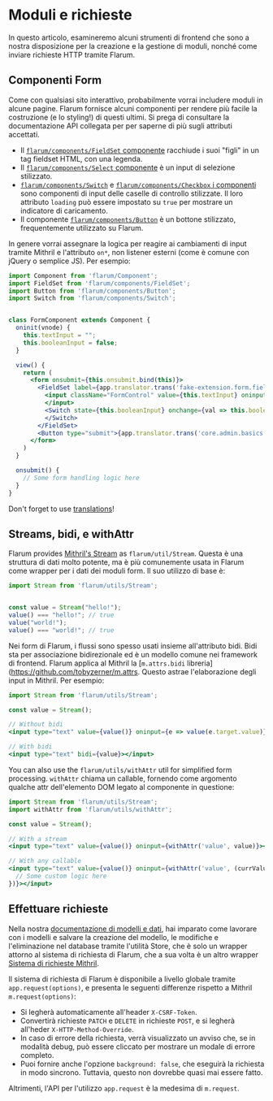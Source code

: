 # Moduli e richieste

In questo articolo, esamineremo alcuni strumenti di frontend che sono a nostra disposizione per la creazione e la gestione di moduli, nonché come inviare richieste HTTP tramite Flarum.

## Componenti Form

Come con qualsiasi sito interattivo, probabilmente vorrai includere moduli in alcune pagine. Flarum fornisce alcuni componenti per rendere più facile la costruzione (e lo styling!) di questi ultimi. Si prega di consultare la documentazione API collegata per per saperne di più sugli attributi accettati.

- Il [`flarum/components/FieldSet` componente](https://api.docs.flarum.org/js/master/class/src/common/components/fieldset.js~fieldset) racchiude i suoi "figli" in un tag fieldset HTML, con una legenda.
- Il [`flarum/components/Select` componente](https://api.docs.flarum.org/js/master/class/src/common/components/select.js~select) è un input di selezione stilizzato.
- [`flarum/components/Switch`](https://api.docs.flarum.org/js/master/class/src/common/components/switch.js~switch) e [`flarum/components/Checkbox` i componenti](https://api.docs.flarum.org/js/master/class/src/common/components/checkbox.js~checkbox) sono componenti di input delle caselle di controllo stilizzate. Il loro attributo `loading` può essere impostato su `true` per mostrare un indicatore di caricamento.
- Il componente [`flarum/components/Button`](https://api.docs.flarum.org/js/master/class/src/common/components/button.js~button) è un bottone stilizzato, frequentemente utilizzato su Flarum.

In genere vorrai assegnare la logica per reagire ai cambiamenti di input tramite Mithril e l'attributo `on*`, non listener esterni (come è comune con jQuery o semplice JS). Per esempio:

```jsx
import Component from 'flarum/Component';
import FieldSet from 'flarum/components/FieldSet';
import Button from 'flarum/components/Button';
import Switch from 'flarum/components/Switch';


class FormComponent extends Component {
  oninit(vnode) {
    this.textInput = "";
    this.booleanInput = false;
  }

  view() {
    return (
      <form onsubmit={this.onsubmit.bind(this)}>
        <FieldSet label={app.translator.trans('fake-extension.form.fieldset_label')}>
          <input className="FormControl" value={this.textInput} oninput={e => this.textInput = e.target.value}>
          </input>
          <Switch state={this.booleanInput} onchange={val => this.booleanInput = val}>
          </Switch>
        </FieldSet>
        <Button type="submit">{app.translator.trans('core.admin.basics.submit_button')}</Button>
      </form>
    )
  }

  onsubmit() {
    // Some form handling logic here
  }
}
```

Don't forget to use [translations](translate.md)!


## Streams, bidi, e withAttr

Flarum provides [Mithril's Stream](https://mithril.js.org/stream.html) as `flarum/util/Stream`. Questa è una struttura di dati molto potente, ma è più comunemente usata in Flarum come wrapper per i dati dei moduli form. Il suo utilizzo di base è:

```js
import Stream from 'flarum/utils/Stream';


const value = Stream("hello!");
value() === "hello!"; // true
value("world!");
value() === "world!"; // true
```

Nei form di Flarum, i flussi sono spesso usati insieme all'attributo bidi. Bidi sta per associazione bidirezionale ed è un modello comune nei framework di frontend. Flarum applica al Mithril la [`m.attrs.bidi` libreria](https://github.com/tobyzerner/m.attrs. Questo astrae l'elaborazione degli input in Mithril. Per esempio:

```jsx
import Stream from 'flarum/utils/Stream';

const value = Stream();

// Without bidi
<input type="text" value={value()} oninput={e => value(e.target.value)}></input>

// With bidi
<input type="text" bidi={value}></input>
```

You can also use the `flarum/utils/withAttr` util for simplified form processing. `withAttr` chiama un callable, fornendo come argomento qualche attr dell'elemento DOM legato al componente in questione:

```jsx
import Stream from 'flarum/utils/Stream';
import withAttr from 'flarum/utils/withAttr';

const value = Stream();

// With a stream
<input type="text" value={value()} oninput={withAttr('value', value)}></input>

// With any callable
<input type="text" value={value()} oninput={withAttr('value', (currValue) => {
  // Some custom logic here
})}></input>
```

## Effettuare richieste

Nella nostra [documentazione di modelli e dati](data.md), hai imparato come lavorare con i modelli e salvare la creazione del modello, le modifiche e l'eliminazione nel database tramite l'utilità Store, che è solo un wrapper attorno al sistema di richiesta di Flarum, che a sua volta è un altro wrapper [Sistema di richieste Mithril](https://mithril.js.org/request.html).

Il sistema di richiesta di Flarum è disponibile a livello globale tramite `app.request(options)`, e presenta le seguenti differenze rispetto a Mithril `m.request(options)`:

- Si legherà automaticamente all'header `X-CSRF-Token`.
- Convertirà richieste `PATCH` e `DELETE` in richieste `POST`, e si legherà all'heder `X-HTTP-Method-Override`.
- In caso di errore della richiesta, verrà visualizzato un avviso che, se in modalità debug, può essere cliccato per mostrare un modale di errore completo.
- Puoi fornire anche l'opzione `background: false`, che eseguirà la richiesta in modo sincrono. Tuttavia, questo non dovrebbe quasi mai essere fatto.

Altrimenti, l'API per l'utilizzo `app.request` è la medesima di `m.request`.
